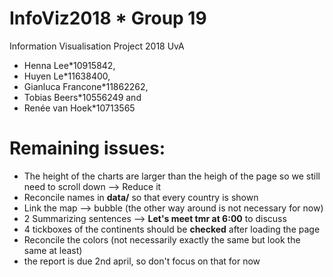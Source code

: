 # InfoViz2018 * Group 19
Information Visualisation Project 2018 UvA
* Henna Lee*10915842, 
* Huyen Le*11638400, 
* Gianluca Francone*11862262, 
* Tobias Beers*10556249 and 
* Renée van Hoek*10713565

# Remaining issues:
* The height of the charts are larger than the heigh of the page so we still need to scroll down --> Reduce it
* Reconcile names in **data/** so that every country is shown
* Link the map --> bubble (the other way around is not necessary for now)
* 2 Summarizing sentences --> **Let's meet tmr at 6:00** to discuss
* 4 tickboxes of the continents should be **checked** after loading the page
* Reconcile the colors (not necessarily exactly the same but look the same at least)
* the report is due 2nd april, so don't focus on that for now
